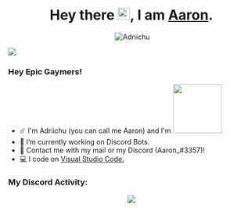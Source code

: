 <!-- TITLE -->
<h1 align="center">Hey there <img src="https://media.giphy.com/media/hvRJCLFzcasrR4ia7z/giphy.gif" width="25px">, I am <a href="https://www.youtube.com/watch?v=dQw4w9WgXcQ" target="_blank">Aaron</a>.</h1>

<!-- BUTTONS -->
<p align="center">
    <img alt="" src=https://img.shields.io/github/stars/Adriichu?style=for-the-badge&?affiliations=OWNER%2CCOLLABORATOR />
    <img src="https://komarev.com/ghpvc/?username=Adriichu&label=Profile%20views&style=for-the-badge" alt="Adriichu" />
</p>

<!-- BANNER -->
<img src="https://cdn.discordapp.com/attachments/561523819676696586/955896938597847040/Banner-modified.png">

<!-- -----ABOUT ME----- -->
### Hey Epic Gaymers!

<!-- COOL FACTS -->
<ul>
  <li> ☄️ I'm Adriichu (you can call me Aaron) and I'm <img src="https://awesome.re/badge.svg" width="100"/></li>
  <li> 📝 I’m currently working on Discord Bots.</li>
  <li> 💌 Contact me with my mail or my Discord (Aaron_#3357)!</li>
  <li> 💻 I code on <a href="https://code.visualstudio.com" target="_blank">Visual Studio Code.</a></li>
</ul>


<!-- SOCIALS -->
### My Discord Activity:

<div align="center"> 
    <img src="https://lanyard-profile-readme.vercel.app/api/287218738242125826">
</div>
